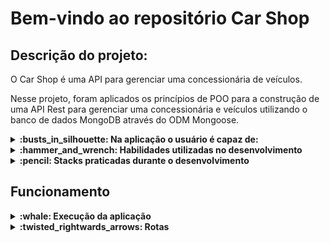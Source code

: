 # Bem-vindo ao repositório Car Shop

## Descrição do projeto:

O Car Shop é uma API para gerenciar uma concessionária de veículos.

Nesse projeto, foram aplicados os princípios de POO para a construção de uma API Rest para gerenciar uma concessionária e veículos utilizando o banco de dados MongoDB através do ODM Mongoose.

<details>
  <summary><strong>:busts_in_silhouette: Na aplicação o usuário é capaz de: </strong></summary><br />


  - Cadastrar um novo carro
  - Listar todos os carros
  - Listar um carro pelo seu ID
  - Atualizar um carro existente
  - Deletar um carro existente

  - Cadastrar uma nova moto
  - Listar todas as motos
  - Listar uma moto pelo seu ID
  - Atualizar uma moto existente
  - Deletar uma moto existente

</details>

<details>
  <summary><strong> :hammer_and_wrench: Habilidades utilizadas no desenvolvimento</strong></summary><br />

- Práticas da arquitetura MSC
- Modelagem de dados com MongoDB através do ODM Mongoose;
- Construção de uma API REST com TypeScript e NodeJs;
- Práticas dos conhecimentos sobre os princípios SOLID;
- Práticas dos pilares de POO (Programação Orientada a Objetos): Herança, Abstração, Encapsulamento e Polimorfismo;
- Exercitar a Abstração para gerar projetos escaláveis e menos verbosos;
- Manuseio de containers com Docker;
- Práticas de utilização do framework Express;
- Teste unitários utilizando Chai e Sinon;

</details>

<details>
  <summary><strong>:pencil: Stacks praticadas durante o desenvolvimento</strong></summary><br />
  
- Node.js
- TypeScript
- Express.js
- Docker
- MongoDB
- Mongoose ODM
- Sinon stubs
- Chai testing library

</details>

 ##  Funcionamento
  
 <details>
  <summary><strong>:whale: Execução da aplicação </strong></summary><br />
  
  - Para iniciar o projeto basta ter o docker instalado
  - Crie um aquivo ` .env ` e cole o código ` MONGO_DB_URL=mongodb://localhost:27017/CarShop `.
  - Execute o comando ```docker-compose up -d``` na pasta raiz do repositório.
  - Para finalizar o projeto rode o comando `docker-compose down` na pasta raiz do repositório.
  - Para visualizar os logs do backend no terminal, rode o comando `docker-compose run logs app-car-shop` na pasta raiz do repositório.
  - A aplicação roda na porta ` 3001 `
  - Exemplo de rota final: `http://localhost:3001/cars`

  </details>

 <details>
  <summary><strong>:twisted_rightwards_arrows: Rotas </strong></summary><br />
  
  <details>
    <summary><strong> POST /cars </strong></summary><br />
  
  - Para realizar o cadastro de um novo carro, utilize o método `POST` em `/cars`, o body da requisição deve conter o seguinte formato:

    ```json
    {
      "model": "Marea",
      "year": 2002,
      "color": "Black",
      "status": true,
      "buyValue": 15.990,
      "doorsQty": 4,
      "seatsQty": 5
    }
    ```
  - O retorno será um status `200` e um `json` contendo o veículo cadastrado:
        
    ```json
    {
      "id": "6348513f34c397abcad040b2",
      "model": "Marea",
      "year": 2002,
      "color": "Black",
      "status": true,
      "buyValue": 15.990,
      "doorsQty": 4,
      "seatsQty": 5
    }
    ```
  
  </details>

  <details>
    <summary><strong> POST /motorcycles </strong></summary><br />
  
  - Para realizar o cadastro de uma nova moto, utilize o método `POST` em `/motorcycles`, o body da requisição deve conter o seguinte formato:

    ```json
    {
      "model": "Honda Cb 600f Hornet",
      "year": 2005,
      "color": "Yellow",
      "status": true,
      "buyValue": 30.000,
      "category": "Street",
      "engineCapacity": 600
    }
    ```
  
  - O retorno será um status `200` e um `json` contendo o veículo cadastrado:
        
    ```json
    {
      "id": "6348513f34c397abcad040b2",
      "model": "Honda Cb 600f Hornet",
      "year": 2005,
      "color": "Yellow",
      "status": true,
      "buyValue": 30.000,
      "category": "Street",
      "engineCapacity": 600
    }
    ```
  
  </details>

  <details>
  <summary><strong> GET /cars </strong></summary><br />

  - Utilizando o método GET em `/cars`, o retorno será um status `200` e um `json` contendo os carros cadastrados:
        
    ```json
    [
      {
        "id": "634852326b35b59438fbea2f",
        "model": "Marea",
        "year": 2002,
        "color": "Black",
        "status": true,
        "buyValue": 15.99,
        "doorsQty": 4,
        "seatsQty": 5
      },
      {
        "id": "634852326b35b59438fbea31",
        "model": "Tempra",
        "year": 1995,
        "color": "Black",
        "buyValue": 39,
        "doorsQty": 2,
        "seatsQty": 5
      }
    ]
    ```

  </details>
  
  <details>
  <summary><strong> GET /motorcycles </strong></summary><br />
  
  - Utilizando o método GET em `/motorcycles`, o retorno será um status `200` e um `json` contendo uma lista de todas as motos cadastradas:
        
    ```json
    [
      {
        "id": "634852326b35b59438fbea2f",
        "model": "Honda Cb 600f Hornet",
        "year": 2005,
        "color": "Yellow",
        "status": true,
        "buyValue": 30.000,
        "category": "Street",
        "engineCapacity": 600
      },
      {
        "id": "634852326b35b59438fbea31",
        "model": "Honda Cbr 1000rr",
        "year": 2011,
        "color": "Orange",
        "status": true,
        "buyValue": 59.900,
        "category": "Street",
        "engineCapacity": 1000
      }
    ]
    ```
  
  </details>

  <details>
  <summary><strong> GET /cars/:id </strong></summary><br />
  
  - Utilizando o método GET em `/cars/:id` é possível buscar um carro específico, basta enviar por parâmetro o ` id ` do veículo.
  - O ` id ` deve ser um valor válido de um veículo existente no banco de dados e seguir os padrões de id do MongoDB, como no exemplo abaixo:

    ```json
      http://localhost:3001/cars/6348513f34c397abcad040b2
    ```

  - O retorno será um status `200` e um `json` contendo o veículo com o id informado:
        
    ```json
    {
      "id": "6348513f34c397abcad040b2",
      "model": "Marea",
      "year": 2002,
      "color": "Black",
      "status": true,
      "buyValue": 15.990,
      "doorsQty": 4,
      "seatsQty": 5
    }
    ```
  - Caso o veículo não seja encontrado, será retornado o status ` 404 ` e um `json` contendo uma mensagem:
        
    ```json
    { "message": "Car not found" }
    ```
  - Caso um ` id ` inválido seja informado, será retornado o status ` 422 ` e um `json` contendo uma mensagem:
        
    ```json
    { "message": "Invalid mongo id" }
    ```

  </details>

  <details>
  <summary><strong> GET /motorcycles/:id </strong></summary><br />
  
  - Utilizando o método GET em `/motorcycles/:id` é possível buscar uma moto específica, basta enviar por parâmetro o ` id ` do veículo.
  - O ` id ` deve ser um valor válido de um veículo existente no banco de dados e seguir os padrões de id do MongoDB, como no exemplo abaixo:

    ```json
      http://localhost:3001/motorcycles/634852326b35b59438fbea2f
    ```

  - O retorno será um status `200` e um `json` contendo o veículo com o id informado:
        
    ```json
    {
      "id": "634852326b35b59438fbea2f",
      "model": "Honda Cb 600f Hornet",
      "year": 2005,
      "color": "Yellow",
      "status": true,
      "buyValue": 30.000,
      "category": "Street",
      "engineCapacity": 600
    }
    ```
  - Caso o veículo não seja encontrado, será retornado o status ` 404 ` e um `json` contendo uma mensagem:
        
    ```json
      { "message": "Motorcycle not found" }
    ```
  - Caso um ` id ` inválido seja informado, será retornado o status ` 422 ` e um `json` contendo uma mensagem:
  
    ```json
      { "message": "Invalid mongo id" }
    ```
  </details>

  <details>
  <summary><strong> PUT /cars/:id </strong></summary><br />
  
  - Utilizando o método PUT em `/cars/:id` é possível atualizar um carro específico, basta enviar por parâmetro o ` id ` do veículo e o ` body ` da requisição deve conter o seguinte formato:

    ```json
    {
      "model": "Marea",
      "year": 1992,
      "color": "Red",
      "status": true,
      "buyValue": 12.000,
      "doorsQty": 2,
      "seatsQty": 5
    }
    ```

  - O ` id ` deve ser um valor válido de um veículo existente no banco de dados e seguir os padrões de id do MongoDB, como no exemplo abaixo:

    ```json
      http://localhost:3001/cars/634852326b35b59438fbea2f
    ```

  - O retorno será um status `200` e um `json` contendo o veículo com o id informado:
        
    ```json
    {
      "id": "634852326b35b59438fbea2f",
      "model": "Marea",
      "year": 1992,
      "color": "Red",
      "status": true,
      "buyValue": 12.000,
      "doorsQty": 2,
      "seatsQty": 5
    }
    ```
  - Caso o veículo não seja encontrado, será retornado o status ` 404 ` e um `json` contendo uma mensagem:

    ```json
    { "message": "Car not found" }
    ```
  - Caso um ` id ` inválido seja informado, será retornado o status ` 422 ` e um `json` contendo uma mensagem:

    ```json
    { "message": "Invalid mongo id" }
    ```
  </details>

  <details>
  <summary><strong> PUT /motorcycles/:id </strong></summary><br />
  
  - Utilizando o método PUT em `/motorcycles/:id` é possível atualizar uma moto específica, basta enviar por parâmetro o ` id ` do veículo e o ` body ` da requisição deve conter o seguinte formato:

    ```json
    {
      "model": "Honda Cb 600f Hornet",
      "year": 2014,
      "color": "Red",
      "status": true,
      "buyValue": 45.000,
      "category": "Street",
      "engineCapacity": 600
    }
    ```

  - O ` id ` deve ser um valor válido de um veículo existente no banco de dados e seguir os padrões de id do MongoDB, como no exemplo abaixo:

    ```json
      http://localhost:3001/motorcycles/634852326b35b59438fbea2f
    ```

  - O retorno será um status `200` e um `json` contendo o veículo com o id informado:
        
    ```json
    {
      "id": "634852326b35b59438fbea2f",
      "model": "Honda Cb 600f Hornet",
      "year": 2014,
      "color": "Red",
      "status": true,
      "buyValue": 45.000,
      "category": "Street",
      "engineCapacity": 600
    }
    ```
  - Caso o veículo não seja encontrado, será retornado o status ` 404 ` e um `json` contendo uma mensagem:

    ```json
    { "message": "Motorcycle not found" }
    ```
  - Caso um ` id ` inválido seja informado, será retornado o status ` 422 ` e um `json` contendo uma mensagem:

    ```json
    { "message": "Invalid mongo id" }
    ```
  </details>

  <details>
  <summary><strong> DELETE /cars/:id </strong></summary><br />
  
  - Utilizando o método DELETE em `/cars/:id` é possível deletar um carro do banco de dados, basta enviar por parâmetro o ` id ` do veículo:
  - O ` id ` deve ser um valor válido de um veículo existente no banco de dados e seguir os padrões de id do MongoDB, como no exemplo abaixo:

    ```json
      http://localhost:3001/cars/634852326b35b59438fbea2f
    ```

  - O retorno será um status ` 204 ` sem ` body `:

  - Caso o veículo não seja encontrado, será retornado o status ` 404 ` e um `json` contendo uma mensagem:

    ```json
    { "message": "Car not found" }
    ```
  - Caso um ` id ` inválido seja informado, será retornado o status ` 422 ` e um `json` contendo uma mensagem:

    ```json
    { "message": "Invalid mongo id" }
    ```
  </details>

  <details>
  <summary><strong> DELETE /motorcycles/:id </strong></summary><br />
  
  - Utilizando o método DELETE em `/motorcycles/:id` é possível deletar uma moto do banco de dados, basta enviar por parâmetro o ` id ` do veículo:
  - O ` id ` deve ser um valor válido de um veículo existente no banco de dados e seguir os padrões de id do MongoDB, como no exemplo abaixo:

    ```json
      http://localhost:3001/motorcycles/634852326b35b59438fbea2f
    ```

  - O retorno será um status ` 204 ` sem ` body `:

  - Caso o veículo não seja encontrado, será retornado o status ` 404 ` e um `json` contendo uma mensagem:

    ```json
    { "message": "Motorcycle not found" }
    ```
  - Caso um ` id ` inválido seja informado, será retornado o status ` 422 ` e um `json` contendo uma mensagem:

    ```json
    { "message": "Invalid mongo id" }
    ```
  </details>
  
</details>